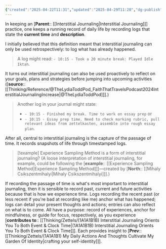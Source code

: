 ```yaml
---
{"created":"2025-04-22T11:31","updated":"2025-04-29T11:20","dg-publish":true,"noteIcon":2,"dg-path":"Zettels/(1A1A1B1A) Interstitial journal to proactively plan.md","permalink":"/zettels/1-a1-a1-b1-a-interstitial-journal-to-proactively-plan/","dgPassFrontmatter":true}
---
```


In keeping an [**Parent**:: [[Interstitial Journaling\|Interstitial Journaling]]] practice, one keeps a running record of daily life by recording logs that state the __current time__ and **description**. 

I initially believed that this definition meant that interstitial journaling can only be used retrospectively: to log what has already happened. 

> A log might read: `- 10:15 - Took a 20 minute break: Played Idle Iktah`. 

It turns out interstitial journaling can also be used proactively to reflect on your goals, plans and strategies before jumping into upcoming activities ([**source**:: [[Thinking/Reference/@TheLydiaToddPod_FaithThatTravelsPodcast2024InterstitialJournalingIncrease\|@TheLydiaToddPod]]].) 

> Another log in your journal might state: 
> - `- 10:15 - Finished my break. Time to work on essay prep` or 
> - `- 10:15 - Essay prep time. Need to check marking rubric, pull relevant ideas from zettelkasten, assemble into rough essay plan`.

After all, central to interstitial journaling is the capture of the passage of time. It records snapshots of life through timestamped logs. 

> [!example] Experience Sampling Method is a form of interstitial journaling? 
> (A loose interpretation of interstitial journaling, for example, could be following the [**example**:: [[Experience Sampling Method\|Experience Sampling Method]]]—created by [**North**:: [[Mihaly Csikszentmihalyi\|Mihaly Csikszentmihalyi]]].)

If recording the passage of time is what's most important to interstitial journaling, then it is sensible to record past, current and future activities because that is how we experience time. Logs recording the recent past (or less recent if you're bad at recording like me) anchor what has happened; logs can detail your present thoughts and actions; entries can also reflect on what is to come. All have a purpose: record of experiences, anchor for mindfulness, or guide for focus, respectively, as you experience [**contributes to**:: [[Thinking/Zettels/(1A1A1B1B) Interstitial Journaling Orients You To Both Event & Clock Time\|(1A1A1B1B) Interstitial Journaling Orients You To Both Event & Clock Time]]]. Each provides insight to [**Prev**:: [[Thinking/Zettels/(1A1A1B1) My Daily Actions And Thoughts Cultivate My Garden Of Identity\|crafting your self-identity]]].



